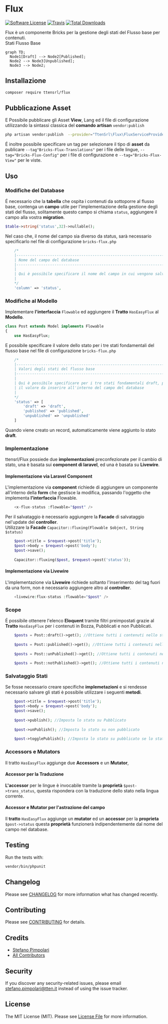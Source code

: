 # Flux

[![Software License](https://img.shields.io/badge/license-MIT-brightgreen.svg?style=flat-square)](LICENSE.md)
[![Travis](https://img.shields.io/travis/ttensrl/flux.svg?style=flat-square)]()
[![Total Downloads](https://img.shields.io/packagist/dt/ttensrl/flux.svg?style=flat-square)](https://packagist.org/packages/ttensrl/flux)

Flux è un componente Bricks per la gestione degli stati del Flusso base per contenuti.  
Stati Flusso Base
```mermaid
graph TD;
  Node1[Draft] --> Node2[Published];
  Node2 --> Node3[Unpublished];
  Node3 --> Node2;
```

## Installazione
``` bash
composer require ttensrl/flux
```

## Pubblicazione Asset
E Possibile pubblicare gli Asset **View**, Lang ed il file di configurazione utilizzando la sintassi classica del **comando artisan** `vendor:publish`
``` bash
php artisan vendor:publish  --provider="TtenSrl\Flux\FluxServiceProvider"
```
É inoltre possibile specificare un tag per selezionare il tipo di **asset** da publicare `--tag"Bricks-Flux-Translations"` per i file delle lingue, `--tag="Bricks-Flux-Config"` per i file di configurazione e `--tag="Bricks-Flux-View"` per le viste.
## Uso

### Modifiche del Database
É necessario che la **tabella** che ospita i contenuti da sottoporre al flusso base, contenga un **campo** utile per l'implementazione della gestione degli stati del flusso, solitamente questo campo si chiama `status`, aggiungere il campo alla vostra **migration**.
``` php
$table->string('status',32)->nullable();
```
Nel caso che, il nome del campo sia diverso da status, sarà necessario specificarlo nel file di configurazione `bricks-flux.php`
``` php
    /*
    |--------------------------------------------------------------------------
    | Nome del campo del database
    |--------------------------------------------------------------------------
    |
    | Qui è possibile specificare il nome del campo in cui vengono salvati gli stati
    |
    */
    'column' => 'status',
```

### Modifiche al Modello
Implementare **l'interfaccia** `Flowable` ed aggiungere il **Tratto** `HasEasyFlux` al **Modello**.
``` php
class Post extends Model implements Flowable
{
    use HasEasyFlux;
```
E possibile specificare il valore dello stato per i tre stati fondamentali del flusso base nel file di configurazione `bricks-flux.php`
``` php
    /*
    |--------------------------------------------------------------------------
    | Valori degli stati del flusso base
    |--------------------------------------------------------------------------
    |
    | Qui è possibile specificare per i tre stati fondamentali draft, published, unpublished
    | il valore da inserire all'interno del campo del database
    |
    */
    'status' => [
        'draft' => 'draft',
        'published' => 'published',
        'unpublished' => 'unpublished'
    ]
```
Quando viene creato un record, automaticamente viene aggiunto lo stato **draft**.

### Implementazione
ttensrl/Flux possiede due **implementazioni** preconfezionate per il cambio di stato, una è basata sui **component di laravel**, ed una è basata su **Livewire**.

#### Implementazione via Laravel Component
L'implementazione via **component** richiede di aggiungere un componente all'interno della **form** che gestisce la modifica, passando l'oggetto che implementa **l'interfaccia** Flowable.
``` php
    <x-flux-status :flowable="$post" />
```
Per il salvataggio è necessario aggiungere la **Facade** di salvataggio nel'update del **controller**.  
Utilizzare la **Facade** `Capacitor::fluxing(Flowable $object, String $status)`
``` php
    $post->title = $request->post('title');
    $post->body = $request->post('body');
    $post->save();
            
    Capacitor::fluxing($post, $request->post('status'));
```

#### Implementazione via Livewire
L'implementazione via **Livewire** richiede soltanto l'inserimento del tag fuori da una form, non è necessario aggiungere altro al **controller**.
``` php
    <livewire:flux-status :flowable="$post" />
```
### Scope
É possibile ottenere l'elenco **Eloquent** tramite filtri preimpostati grazie al **Tratto** `HasEasyFlux`  per i contenuti in Bozza, Pubblicati e non Pubblicati.

``` php
    $posts = Post::draft()->get(); //Ottiene tutti i contenuti nello stato bozza
    
    $posts = Post::published()->get(); //Ottiene tutti i contenuti nello stato Pubblicato
    
    $posts = Post::unPublished()->get(); //Ottiene tutti i contenuti nello stato Non Pubblicato
    
    $posts = Post::notPublished()->get(); //Ottiene tutti i contenuti negli stati diversi da pubblicato
```

### Salvataggio Stati
Se fosse necessario creare specifiche **implemetazioni** e si rendesse necessario salvare gli stati è possibile utilizzare i seguenti **metodi**.
``` php
    $post->title = $request->post('title');
    $post->body = $request->post('body');
    $post->save();
    
    $post->publish(); //Imposta lo stato su Pubblicato
    
    $post->unPublish(); //Imposta lo stato su non pubblicato
    
    $post->togglePublish(); //Imposta lo stato su pubblicato se lo stato è bozza o non pubblicato, e lo stato su non pubblicato se lo stato è pubblicato
```

### Accessors e Mutators
Il tratto `HasEasyFlux` aggiunge due **Accessors** e un **Mutator**, 
#### Accessor per la Traduzione
**L'accessor** per le lingue è invocabile tramite la **proprietà** `$post->trans_status`, questa rispondera con la traduzione dello stato nella lingua corrente.

#### Accessor e Mutator per l'astrazione del campo
Il **tratto** `HasEasyFlux` aggiunge un **mutator** ed un **accessor** per la **proprieta** `$post->status` questa **proprietà** funzionerà indipendentemente dal nome del campo nel database.


## Testing
Run the tests with:

``` bash
vendor/bin/phpunit
```

## Changelog
Please see [CHANGELOG](CHANGELOG.md) for more information what has changed recently.

## Contributing
Please see [CONTRIBUTING](CONTRIBUTING.md) for details.

## Credits

- [Stefano Pimpolari](https://www.ttemptation.it/gitlab/ttemptation/laravel-ttensrl/base-flux)
- [All Contributors](https://www.ttemptation.it/gitlab/ttemptation/laravel-ttensrl/base-flux/activity)

## Security
If you discover any security-related issues, please email stefano.pimpolari@tten.it instead of using the issue tracker.

## License
The MIT License (MIT). Please see [License File](/LICENSE.md) for more information.
